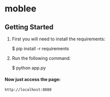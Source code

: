 # moblee

## Getting Started
1. First you will need to install the requirements:

    $ pip install -r requirements

2. Run the following command:
  
    $ python app.py

#### Now just access the page:
    http://localhost:8080

